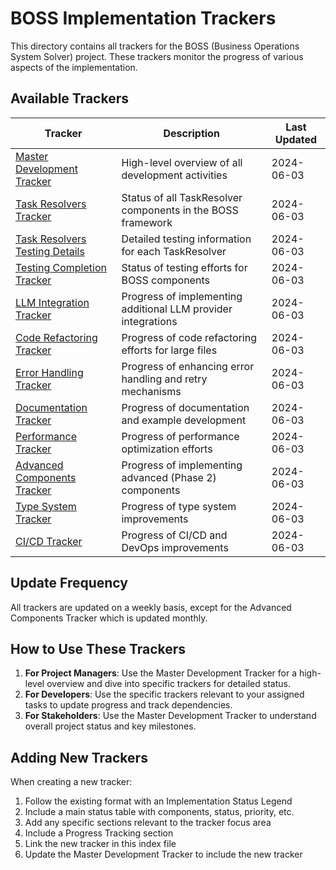 # BOSS Implementation Trackers

This directory contains all trackers for the BOSS (Business Operations System Solver) project. These trackers monitor the progress of various aspects of the implementation.

## Available Trackers

| Tracker | Description | Last Updated |
|---------|-------------|--------------|
| [Master Development Tracker](master_development_tracker.md) | High-level overview of all development activities | 2024-06-03 |
| [Task Resolvers Tracker](task_resolvers_tracker.md) | Status of all TaskResolver components in the BOSS framework | 2024-06-03 |
| [Task Resolvers Testing Details](task_resolvers_testing_details.md) | Detailed testing information for each TaskResolver | 2024-06-03 |
| [Testing Completion Tracker](testing_completion_tracker.md) | Status of testing efforts for BOSS components | 2024-06-03 |
| [LLM Integration Tracker](llm_integration_tracker.md) | Progress of implementing additional LLM provider integrations | 2024-06-03 |
| [Code Refactoring Tracker](code_refactoring_tracker.md) | Progress of code refactoring efforts for large files | 2024-06-03 |
| [Error Handling Tracker](error_handling_tracker.md) | Progress of enhancing error handling and retry mechanisms | 2024-06-03 |
| [Documentation Tracker](documentation_tracker.md) | Progress of documentation and example development | 2024-06-03 |
| [Performance Tracker](performance_tracker.md) | Progress of performance optimization efforts | 2024-06-03 |
| [Advanced Components Tracker](advanced_components_tracker.md) | Progress of implementing advanced (Phase 2) components | 2024-06-03 |
| [Type System Tracker](type_system_tracker.md) | Progress of type system improvements | 2024-06-03 |
| [CI/CD Tracker](cicd_tracker.md) | Progress of CI/CD and DevOps improvements | 2024-06-03 |

## Update Frequency

All trackers are updated on a weekly basis, except for the Advanced Components Tracker which is updated monthly.

## How to Use These Trackers

1. **For Project Managers**: Use the Master Development Tracker for a high-level overview and dive into specific trackers for detailed status.
2. **For Developers**: Use the specific trackers relevant to your assigned tasks to update progress and track dependencies.
3. **For Stakeholders**: Use the Master Development Tracker to understand overall project status and key milestones.

## Adding New Trackers

When creating a new tracker:

1. Follow the existing format with an Implementation Status Legend
2. Include a main status table with components, status, priority, etc.
3. Add any specific sections relevant to the tracker focus area
4. Include a Progress Tracking section
5. Link the new tracker in this index file
6. Update the Master Development Tracker to include the new tracker 